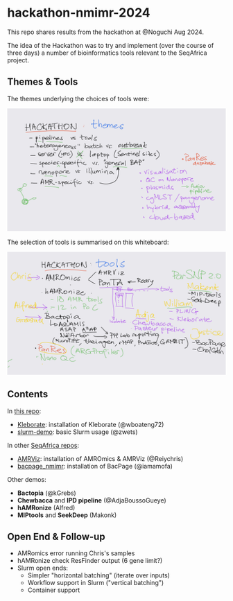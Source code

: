 # hackathon-nmimr-2024

This repo shares results from the hackathon at @Noguchi Aug 2024.

The idea of the Hackathon was to try and implement (over the course of three
days) a number of bioinformatics tools relevant to the SeqAfrica project.


## Themes & Tools

The themes underlying the choices of tools were:

![hackathon themes](hackathon-themes.png)

The selection of tools is summarised on this whiteboard:

![hackathon tools](hackathon-tools.png)


## Contents

In [this repo](https://github.com/seqafrica/hackathon-nmimr-2024):

 * [Kleborate](Kleborate): installation of Kleborate (@wboateng72)
 * [slurm-demo](slurm-demo/README.md): basic Slurm usage (@zwets)

In other [SeqAfrica repos](https://github.com/seqafrica):

 * [AMRViz](https://github.com/seqafrica/AMRViz): installation of AMROmics & AMRViz (@Reiychris)
 * [bacpage_nmimr](https://github.com/seqafrica/bacpage_nmimr): installation of BacPage (@iamamofa)

Other demos:

 * **Bactopia** (@kGrebs)
 * **Chewbacca** and **IPD pipeline** (@AdjaBoussoGueye)
 * **hAMRonize** (Alfred)
 * **MIPtools** and **SeekDeep** (Makonk)


## Open End & Follow-up

 * AMRomics error running Chris's samples
 * hAMRonize check ResFinder output (6 gene limit?)
 * Slurm open ends:
   - Simpler "horizontal batching" (iterate over inputs)
   - Workflow support in Slurm ("vertical batching")
   - Container support

